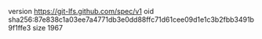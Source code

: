 version https://git-lfs.github.com/spec/v1
oid sha256:87e838c1a03ee7a4771db3e0dd88ffc71d61cee09d1e1c3b2fbb3491b9f1ffe3
size 1967
